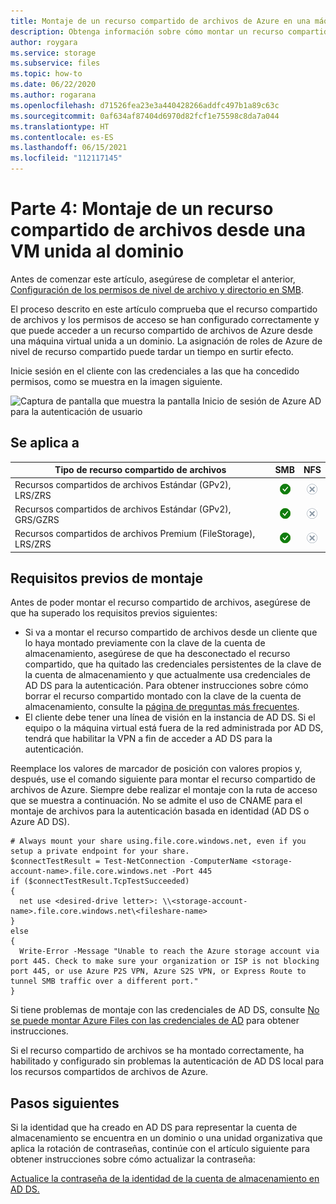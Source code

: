 ```yaml
---
title: Montaje de un recurso compartido de archivos de Azure en una máquina virtual unida a AD DS
description: Obtenga información sobre cómo montar un recurso compartido de archivos en máquinas locales unidas a Active Directory Domain Services.
author: roygara
ms.service: storage
ms.subservice: files
ms.topic: how-to
ms.date: 06/22/2020
ms.author: rogarana
ms.openlocfilehash: d71526fea23e3a440428266addfc497b1a89c63c
ms.sourcegitcommit: 0af634af87404d6970d82fcf1e75598c8da7a044
ms.translationtype: HT
ms.contentlocale: es-ES
ms.lasthandoff: 06/15/2021
ms.locfileid: "112117145"
---
```

# <a name="part-four-mount-a-file-share-from-a-domain-joined-vm"></a>Parte 4: Montaje de un recurso compartido de archivos desde una VM unida al dominio

Antes de comenzar este artículo, asegúrese de completar el anterior, [Configuración de los permisos de nivel de archivo y directorio en SMB](storage-files-identity-ad-ds-configure-permissions.md).

El proceso descrito en este artículo comprueba que el recurso compartido de archivos y los permisos de acceso se han configurado correctamente y que puede acceder a un recurso compartido de archivos de Azure desde una máquina virtual unida a un dominio. La asignación de roles de Azure de nivel de recurso compartido puede tardar un tiempo en surtir efecto. 

Inicie sesión en el cliente con las credenciales a las que ha concedido permisos, como se muestra en la imagen siguiente.

![Captura de pantalla que muestra la pantalla Inicio de sesión de Azure AD para la autenticación de usuario](media/storage-files-aad-permissions-and-mounting/azure-active-directory-authentication-dialog.png)

## <a name="applies-to"></a>Se aplica a
| Tipo de recurso compartido de archivos | SMB | NFS |
|-|:-:|:-:|
| Recursos compartidos de archivos Estándar (GPv2), LRS/ZRS | ![Sí](../media/icons/yes-icon.png) | ![No](../media/icons/no-icon.png) |
| Recursos compartidos de archivos Estándar (GPv2), GRS/GZRS | ![Sí](../media/icons/yes-icon.png) | ![No](../media/icons/no-icon.png) |
| Recursos compartidos de archivos Premium (FileStorage), LRS/ZRS | ![Sí](../media/icons/yes-icon.png) | ![No](../media/icons/no-icon.png) |

## <a name="mounting-prerequisites"></a>Requisitos previos de montaje

Antes de poder montar el recurso compartido de archivos, asegúrese de que ha superado los requisitos previos siguientes:

- Si va a montar el recurso compartido de archivos desde un cliente que lo haya montado previamente con la clave de la cuenta de almacenamiento, asegúrese de que ha desconectado el recurso compartido, que ha quitado las credenciales persistentes de la clave de la cuenta de almacenamiento y que actualmente usa credenciales de AD DS para la autenticación. Para obtener instrucciones sobre cómo borrar el recurso compartido montado con la clave de la cuenta de almacenamiento, consulte la [página de preguntas más frecuentes](./storage-files-faq.md#ad-ds--azure-ad-ds-authentication).
- El cliente debe tener una línea de visión en la instancia de AD DS. Si el equipo o la máquina virtual está fuera de la red administrada por AD DS, tendrá que habilitar la VPN a fin de acceder a AD DS para la autenticación.

Reemplace los valores de marcador de posición con valores propios y, después, use el comando siguiente para montar el recurso compartido de archivos de Azure. Siempre debe realizar el montaje con la ruta de acceso que se muestra a continuación. No se admite el uso de CNAME para el montaje de archivos para la autenticación basada en identidad (AD DS o Azure AD DS).

```PSH
# Always mount your share using.file.core.windows.net, even if you setup a private endpoint for your share.
$connectTestResult = Test-NetConnection -ComputerName <storage-account-name>.file.core.windows.net -Port 445
if ($connectTestResult.TcpTestSucceeded)
{
  net use <desired-drive letter>: \\<storage-account-name>.file.core.windows.net\<fileshare-name>
} 
else 
{
  Write-Error -Message "Unable to reach the Azure storage account via port 445. Check to make sure your organization or ISP is not blocking port 445, or use Azure P2S VPN, Azure S2S VPN, or Express Route to tunnel SMB traffic over a different port."
}

```

Si tiene problemas de montaje con las credenciales de AD DS, consulte [No se puede montar Azure Files con las credenciales de AD](storage-troubleshoot-windows-file-connection-problems.md#unable-to-mount-azure-files-with-ad-credentials) para obtener instrucciones.

Si el recurso compartido de archivos se ha montado correctamente, ha habilitado y configurado sin problemas la autenticación de AD DS local para los recursos compartidos de archivos de Azure.

## <a name="next-steps"></a>Pasos siguientes

Si la identidad que ha creado en AD DS para representar la cuenta de almacenamiento se encuentra en un dominio o una unidad organizativa que aplica la rotación de contraseñas, continúe con el artículo siguiente para obtener instrucciones sobre cómo actualizar la contraseña:

[Actualice la contraseña de la identidad de la cuenta de almacenamiento en AD DS.](storage-files-identity-ad-ds-update-password.md)